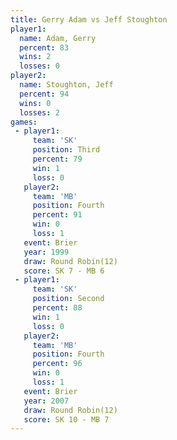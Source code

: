 ```yaml
---
title: Gerry Adam vs Jeff Stoughton
player1:               
  name: Adam, Gerry    
  percent: 83          
  wins: 2              
  losses: 0            
player2:               
  name: Stoughton, Jeff
  percent: 94          
  wins: 0              
  losses: 2            
games:
 - player1:         
     team: 'SK'     
     position: Third
     percent: 79    
     win: 1         
     loss: 0        
   player2:          
     team: 'MB'      
     position: Fourth
     percent: 91     
     win: 0          
     loss: 1         
   event: Brier         
   year: 1999           
   draw: Round Robin(12)
   score: SK 7 - MB 6   
 - player1:          
     team: 'SK'      
     position: Second
     percent: 88     
     win: 1          
     loss: 0         
   player2:          
     team: 'MB'      
     position: Fourth
     percent: 96     
     win: 0          
     loss: 1         
   event: Brier         
   year: 2007           
   draw: Round Robin(12)
   score: SK 10 - MB 7  
---
```

